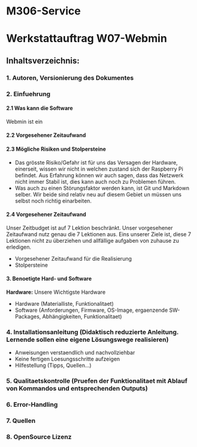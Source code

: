 # M306-Service
# Werkstattauftrag W07-Webmin

## Inhaltsverzeichnis:

### 1. Autoren, Versionierung des Dokumentes

### 2. Einfuehrung
#### 2.1 **Was kann die Software**
Webmin ist ein

#### 2.2 **Vorgesehener Zeitaufwand**

#### 2.3 **Mögliche Risiken und Stolpersteine**
- Das grösste Risiko/Gefahr ist für uns das Versagen der Hardware, einerseit, wissen wir nicht in welchen zustand sich der Raspberry Pi befindet. Aus Erfahrung können wir auch sagen, dass das Netzwerk nicht immer Stabil ist, dies kann auch noch zu Problemen führen.
- Was auch zu einen Störungsfaktor werden kann, ist Git und Markdown selber. Wir beide sind relativ neu auf diesem Gebiet un müssen uns selbst noch richtig einarbeiten.

#### 2.4 **Vorgesehener Zeitaufwand**
Unser Zeitbudget ist auf 7 Lektion beschränkt. Unser vorgesehener Zeitaufwand nutz genau die 7 Lektionen aus. Eins unserer Ziele ist, diese 7 Lektionen nicht zu überziehen und allfällige aufgaben von zuhause zu erledigen.

- Vorgesehener Zeitaufwand für die Realisierung
- Stolpersteine

#### 3. **Benoetigte Hard- und Software**
**Hardware:**
Unsere Wichtigste Hardware 
        



- Hardware (Materialliste, Funktionalitaet)
- Software (Anforderungen, Firmware, OS-Image, ergaenzende SW-Packages, Abhängigkeiten, Funktionalitaet)

### 4. Installationsanleitung (Didaktisch reduzierte Anleitung. Lernende sollen eine eigene Lösungswege realisieren)
- Anweisungen verstaendlich und nachvollziehbar
- Keine fertigen Loesungsschritte aufzeigen
- Hilfestellung (Tipps, Quellen...)

### 5. Qualitaetskontrolle (Pruefen der Funktionalitaet mit Ablauf von Kommandos und entsprechenden Outputs)

### 6. Error-Handling

### 7. Quellen

### 8. OpenSource Lizenz
